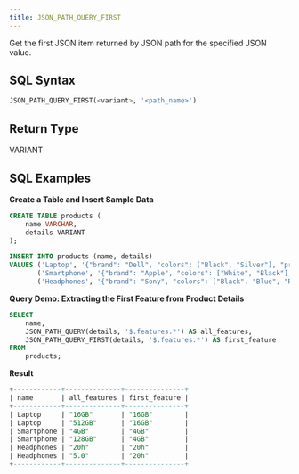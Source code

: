 ```yaml
---
title: JSON_PATH_QUERY_FIRST
---
```


Get the first JSON item returned by JSON path for the specified JSON value. 

## SQL Syntax

```sql
JSON_PATH_QUERY_FIRST(<variant>, '<path_name>')
```


## Return Type

VARIANT

## SQL Examples

**Create a Table and Insert Sample Data**

```sql
CREATE TABLE products (
    name VARCHAR,
    details VARIANT
);

INSERT INTO products (name, details)
VALUES ('Laptop', '{"brand": "Dell", "colors": ["Black", "Silver"], "price": 1200, "features": {"ram": "16GB", "storage": "512GB"}}'),
       ('Smartphone', '{"brand": "Apple", "colors": ["White", "Black"], "price": 999, "features": {"ram": "4GB", "storage": "128GB"}}'),
       ('Headphones', '{"brand": "Sony", "colors": ["Black", "Blue", "Red"], "price": 150, "features": {"battery": "20h", "bluetooth": "5.0"}}');
```

**Query Demo: Extracting the First Feature from Product Details**

```sql
SELECT
    name,
    JSON_PATH_QUERY(details, '$.features.*') AS all_features,
    JSON_PATH_QUERY_FIRST(details, '$.features.*') AS first_feature
FROM
    products;
```

**Result**

```sql
+------------+--------------+---------------+
| name       | all_features | first_feature |
+------------+--------------+---------------+
| Laptop     | "16GB"       | "16GB"        |
| Laptop     | "512GB"      | "16GB"        |
| Smartphone | "4GB"        | "4GB"         |
| Smartphone | "128GB"      | "4GB"         |
| Headphones | "20h"        | "20h"         |
| Headphones | "5.0"        | "20h"         |
+------------+--------------+---------------+
```